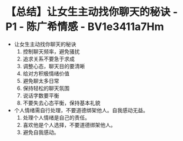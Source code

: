 # 【总结】让女生主动找你聊天的秘诀 - P1 - 陈广希情感 - BV1e3411a7Hm

-   让女生主动找你聊天的秘诀
    1.  控制聊天频率，避免骚扰
    2.  追求关系不要急于求成
    3.  调整心态，聊天目的要清晰
    4.  给对方积极情绪价值
    5.  避免聊太多日常
    6.  保持轻松的聊天氛围
    7.  说话字数要平衡
    8.  不要失去心态平衡，保持基本礼貌
-   个人情绪需自行处理，不要道德绑架他人。自我感动无益。 
    1.  处理个人情绪是自己的责任。
    2.  喜欢他是个人选择，不要道德绑架他人。
    3.  避免自我感动。